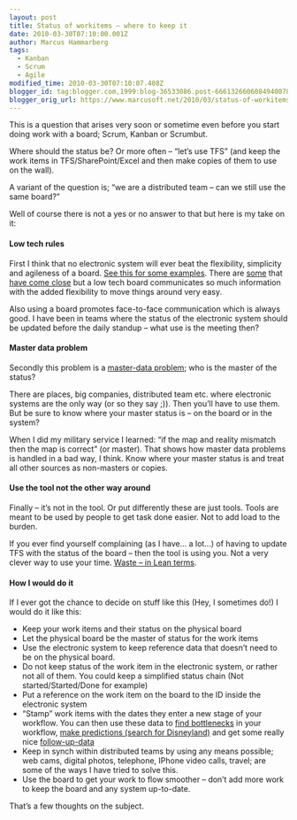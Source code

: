 ```yaml
---
layout: post
title: Status of workitems – where to keep it
date: 2010-03-30T07:10:00.001Z
author: Marcus Hammarberg
tags:
  - Kanban
  - Scrum
  - Agile
modified_time: 2010-03-30T07:10:07.408Z
blogger_id: tag:blogger.com,1999:blog-36533086.post-6661326606084940078
blogger_orig_url: https://www.marcusoft.net/2010/03/status-of-workitems-where-to-keep-it.html
---
```



This is a question that arises very soon or sometime even before you
start doing work with a board; Scrum, Kanban or Scrumbut.

Where should the status be? Or more often – “let’s use TFS” (and keep
the work items in TFS/SharePoint/Excel and then make copies of them to
use on the wall).

A variant of the question is; “we are a distributed team – can we still
use the same board?”

Well of course there is not a yes or no answer to that but here is my
take on it:

#### Low tech rules

First I think that no electronic system will ever beat the flexibility,
simplicity and agileness of a board. <a
href="https://www.marcusoft.net/2010/03/practical-kanban-some-kanban-boards-in.html"
target="_blank">See this for some examples</a>. There are
<a href="http://agilezen.com/" target="_blank">some</a> that <a
href="https://www.marcusoft.net/2009/08/task-board-for-team-system-finally.html"
target="_blank">have come close</a> but a low tech board communicates so
much information with the added flexibility to move things around very
easy.

Also using a board promotes face-to-face communication which is always
good. I have been in teams where the status of the electronic system
should be updated before the daily standup – what use is the meeting
then?

#### Master data problem

Secondly this problem is a
<a href="http://en.wikipedia.org/wiki/Master_Data_Management"
target="_blank">master-data problem</a>; who is the master of the
status?

There are places, big companies, distributed team etc. where electronic
systems are the only way (or so they say ;)). Then you’ll have to use
them. But be sure to know where your master status is – on the board or
in the system?

When I did my military service I learned: “if the map and reality
mismatch then the map is correct” (or master). That shows how master
data problems is handled in a bad way, I think. Know where your master
status is and treat all other sources as non-masters or copies.

#### Use the tool not the other way around

Finally – it’s not in the tool. Or put differently these are just tools.
Tools are meant to be used by people to get task done easier. Not to add
load to the burden.

If you ever find yourself complaining (as I have… a lot…) of having to
update TFS with the status of the board – then the tool is using you.
Not a very clever way to use your time. <a
href="http://en.wikipedia.org/wiki/Lean_software_development#Eliminate_waste"
target="_blank">Waste – in Lean terms</a>.

#### How I would do it

If I ever got the chance to decide on stuff like this (Hey, I sometimes
do!) I would do it like this:

- Keep your work items and their status on the physical board
- Let the physical board be the master of status for the work items
- Use the electronic system to keep reference data that doesn’t need
    to be on the physical board.
- Do not keep status of the work item in the electronic system, or
    rather not all of them. You could keep a simplified status chain
    (Not started/Started/Done for example)
- Put a reference on the work item on the board to the ID inside the
    electronic system
- “Stamp” work items with the dates they enter a new stage of your
    workflow. You can then use these data to <a
    href="http://www.agilemanagement.net/index.php/blog/Detecting_Bottlenecks_in_a_Kanban_System/"
    target="_blank">find bottlenecks</a> in your workflow, <a
    href="http://www.agileproductdesign.com/blog/2009/kanban_over_simplified.html"
    target="_blank">make predictions (search for Disneyland)</a> and get
    some really nice <a
    href="http://www.targetprocess.com/blog/2010/02/cumulative-flow-chart-in-kanban-real-usage-example.html"
    target="_blank">follow-up-data</a>
- Keep in synch within distributed teams by using any means possible;
    web cams, digital photos, telephone, IPhone video calls, travel; are
    some of the ways I have tried to solve this.
- Use the board to get your work to flow smoother – don’t add more
    work to keep the board and any system up-to-date.

That’s a few thoughts on the subject.
